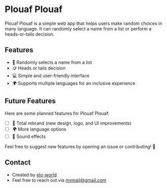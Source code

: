 # Plouaf Plouaf

Plouaf Plouaf is a simple web app that helps users make random choices in many language. It can randomly select a name from a list or perform a heads-or-tails decision.

## Features

- 🎲 Randomly selects a name from a list  
- 🪙 Heads or tails decision  
- 💻 Simple and user-friendly interface  
- 🌍 Supports multiple languages for an inclusive experience

## Future Features

Here are some planned features for Plouaf Plouaf:  

- [ ] 🎨 Total rebrand (new design, logo, and UI improvements)  
- [ ] 🌍 More language options  
- [ ] 🔔 Sound effects
      
Feel free to suggest new features by opening an issue or contributing! 🚀

## Contact

- Created by [elo-world](https://github.com/elo-world)
- Feel free to reach out via [mymail@gmail.com](mailto:elouan.bot+github-contact-plouaf-plouaf@gmail.com?subject=Plouaf%20Plouaf)
